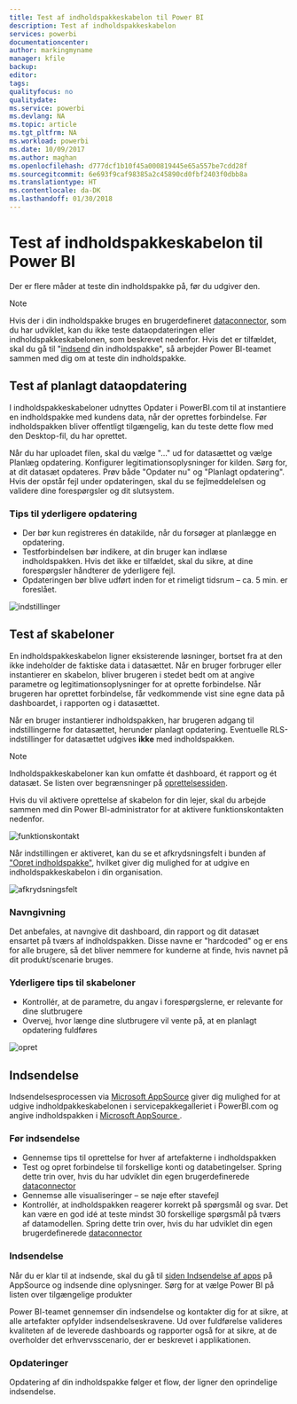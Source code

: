 ```yaml
---
title: Test af indholdspakkeskabelon til Power BI
description: Test af indholdspakkeskabelon
services: powerbi
documentationcenter: 
author: markingmyname
manager: kfile
backup: 
editor: 
tags: 
qualityfocus: no
qualitydate: 
ms.service: powerbi
ms.devlang: NA
ms.topic: article
ms.tgt_pltfrm: NA
ms.workload: powerbi
ms.date: 10/09/2017
ms.author: maghan
ms.openlocfilehash: d777dcf1b10f45a000819445e65a557be7cdd28f
ms.sourcegitcommit: 6e693f9caf98385a2c45890cd0fbf2403f0dbb8a
ms.translationtype: HT
ms.contentlocale: da-DK
ms.lasthandoff: 01/30/2018
---
```

# <a name="testing-template-content-packs-for-power-bi"></a>Test af indholdspakkeskabelon til Power BI
Der er flere måder at teste din indholdspakke på, før du udgiver den.  

> [!NOTE]
> Hvis der i din indholdspakke bruges en brugerdefineret [dataconnector](https://aka.ms/DataConnectors), som du har udviklet, kan du ikke teste dataopdateringen eller indholdspakkeskabelonen, som beskrevet nedenfor. Hvis det er tilfældet, skal du gå til "[indsend](#submission) din indholdspakke", så arbejder Power BI-teamet sammen med dig om at teste din indholdspakke.
> 
> 

## <a name="testing-scheduled-data-refresh"></a>Test af planlagt dataopdatering
I indholdspakkeskabeloner udnyttes Opdater i PowerBI.com til at instantiere en indholdspakke med kundens data, når der oprettes forbindelse. Før indholdspakken bliver offentligt tilgængelig, kan du teste dette flow med den Desktop-fil, du har oprettet.

Når du har uploadet filen, skal du vælge "..." ud for datasættet og vælge Planlæg opdatering. Konfigurer legitimationsoplysninger for kilden. Sørg for, at dit datasæt opdateres. Prøv både "Opdater nu" og "Planlagt opdatering". Hvis der opstår fejl under opdateringen, skal du se fejlmeddelelsen og validere dine forespørgsler og dit slutsystem.

### <a name="additional-refresh-tips"></a>Tips til yderligere opdatering
* Der bør kun registreres én datakilde, når du forsøger at planlægge en opdatering.  
* Testforbindelsen bør indikere, at din bruger kan indlæse indholdspakken. Hvis det ikke er tilfældet, skal du sikre, at dine forespørgsler håndterer de yderligere fejl.  
* Opdateringen bør blive udført inden for et rimeligt tidsrum – ca. 5 min. er foreslået.  

![indstillinger](media/template-content-pack-testing/scheduledrefresh.png)

<a name="templates"></a>

## <a name="testing-templates"></a>Test af skabeloner
En indholdspakkeskabelon ligner eksisterende løsninger, bortset fra at den ikke indeholder de faktiske data i datasættet. Når en bruger forbruger eller instantierer en skabelon, bliver brugeren i stedet bedt om at angive parametre og legitimationsoplysninger for at oprette forbindelse. Når brugeren har oprettet forbindelse, får vedkommende vist sine egne data på dashboardet, i rapporten og i datasættet. 

Når en bruger instantierer indholdspakken, har brugeren adgang til indstillingerne for datasættet, herunder planlagt opdatering. Eventuelle RLS-indstillinger for datasættet udgives **ikke** med indholdspakken.  

> [!NOTE]
> Indholdspakkeskabeloner kan kun omfatte ét dashboard, ét rapport og ét datasæt. Se listen over begrænsninger på [oprettelsessiden](template-content-pack-authoring.md#restrictions). 
> 
> 

Hvis du vil aktivere oprettelse af skabelon for din lejer, skal du arbejde sammen med din Power BI-administrator for at aktivere funktionskontakten nedenfor. 

![funktionskontakt](media/template-content-pack-testing/featureswitch.png)

Når indstillingen er aktiveret, kan du se et afkrydsningsfelt i bunden af ["Opret indholdspakke"](https://app.powerbi.com/groups/me/publish-content/), hvilket giver dig mulighed for at udgive en indholdspakkeskabelon i din organisation. 

![afkrydsningsfelt](media/template-content-pack-testing/checkbox.png)

### <a name="naming"></a>Navngivning
Det anbefales, at navngive dit dashboard, din rapport og dit datasæt ensartet på tværs af indholdspakken. Disse navne er "hardcoded" og er ens for alle brugere, så det bliver nemmere for kunderne at finde, hvis navnet på dit produkt/scenarie bruges.

### <a name="additional-template-tips"></a>Yderligere tips til skabeloner
* Kontrollér, at de parametre, du angav i forespørgslerne, er relevante for dine slutbrugere
* Overvej, hvor længe dine slutbrugere vil vente på, at en planlagt opdatering fuldføres

![opret](media/template-content-pack-testing/createtemplate.png)

<a name="submission"></a>

## <a name="submission"></a>Indsendelse
Indsendelsesprocessen via [Microsoft AppSource](https://appsource.microsoft.com/en-us/partners/list-an-app) giver dig mulighed for at udgive indholdpakkeskabelonen i servicepakkegalleriet i PowerBI.com og angive indholdspakken i [Microsoft AppSource ](http://appsource.microsoft.com).

### <a name="before-submission"></a>Før indsendelse
* Gennemse tips til oprettelse for hver af artefakterne i indholdspakken
* Test og opret forbindelse til forskellige konti og databetingelser. Spring dette trin over, hvis du har udviklet din egen brugerdefinerede [dataconnector](https://aka.ms/DataConnectors)
* Gennemse alle visualiseringer – se nøje efter stavefejl
* Kontrollér, at indholdspakken reagerer korrekt på spørgsmål og svar. Det kan være en god idé at teste mindst 30 forskellige spørgsmål på tværs af datamodellen. Spring dette trin over, hvis du har udviklet din egen brugerdefinerede [dataconnector](https://aka.ms/DataConnectors)

### <a name="submission"></a>Indsendelse
Når du er klar til at indsende, skal du gå til [siden Indsendelse af apps](https://appsource.microsoft.com/en-us/partners/list-an-app) på AppSource og indsende dine oplysninger. Sørg for at vælge Power BI på listen over tilgængelige produkter

Power BI-teamet gennemser din indsendelse og kontakter dig for at sikre, at alle artefakter opfylder indsendelseskravene. Ud over fuldførelse valideres kvaliteten af de leverede dashboards og rapporter også for at sikre, at de overholder det erhvervsscenario, der er beskrevet i applikationen.

### <a name="updates"></a>Opdateringer
Opdatering af din indholdspakke følger et flow, der ligner den oprindelige indsendelse. 


